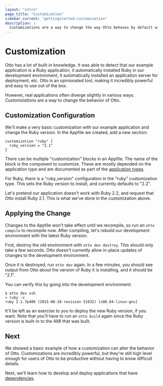 ```yaml
---
layout: "intro"
page_title: "Customization"
sidebar_current: "gettingstarted-customization"
description: |-
  Customizations are a way to change the way Otto behaves by default with an application type.
---
```


# Customization

Otto has a lot of built-in knowledge. It was able to detect that our
example application is a Ruby application, it automatically installed
Ruby in our development environment, it automatically installed an
application server for deployment, etc. Otto is an opinionated tool, making
it incredibly powerful and easy to use out of the box.

However, real applications often diverge slightly in various ways.
_Customizations_ are a way to change the behavior of Otto.

## Customization Configuration

We'll make a very basic customization with our example
application and change the Ruby version. In the Appfile we created,
add a new section:

```
customization "ruby" {
  ruby_version = "2.1"
}
```

There can be multiple "customization" blocks in an Appfile. The
name of the block is the component to customize. These are mostly
depended on the application type and are documented as part of the
[application types](/docs/apps).

For Ruby, there is a "ruby_version" configuration in the "ruby"
customization type. This sets the Ruby version to install, and currently
defaults to "2.2".

Let's pretend our application doesn't work with Ruby 2.2, and request
that Otto install Ruby 2.1. This is what we've done in the customization
above.

## Applying the Change

Changes to the Appfile won't take effect until we recompile, so
run an `otto compile` to recompile now. After compiling, let's rebuild
our development environment with the latest Ruby version.

First, destroy the old environment with `otto dev destroy`. This
should only take a few seconds. Otto doesn't currently allow in-place
updates of changes to the development environment.

Once it is destroyed, run `otto dev` again. In a few minutes, you
should see output from Otto about the version of Ruby it is installing,
and it should be "2.1".

You can verify this by going into the development environment:

```
$ otto dev ssh
> ruby -v
ruby 2.1.7p400 (2015-08-18 revision 51632) [x86_64-linux-gnu]
```

It'll be left as an exercise to you to deploy the new Ruby version,
if you want. Note that you'll have to run an `otto build` again since the
Ruby version is built-in to the AMI that was built.

## Next

We showed a basic example of how a customization can alter the behavior
of Otto. Customizations are incredibly powerful, but they're still
high level enough for users of Otto to be productive without having
to know difficult details.

Next, we'll learn how to develop and deploy applications that
have [dependencies](/intro/getting-started/deps.html).
